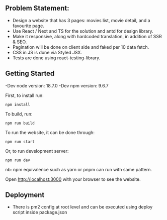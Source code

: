 ## Problem Statement:
- Design a website that has 3 pages: movies list, movie detail, and a favourite page.
- Use React / Next and TS for the solution and antd for design library.
- Make it responsive, along with hardcoded translation, in addition of SSR & SEO.
- Pagination will be done on client side and faked per 10 data fetch.
- CSS in JS is done via Styled JSX.
- Tests are done using react-testing-library.


## Getting Started

-Dev node version: 18.7.0
-Dev npm version: 9.6.7

First, to install run:  
```
npm install
```
To build, run:
```
npm run build
```

To run the website, it can be done through:
```
npm run start
```

Or, to run development server:
```
npm run dev
```

nb: npm equivalence such as yarn or pnpm can run with same pattern.


Open [http://localhost:3000](http://localhost:3000) with your browser to see the website.


## Deployment
- There is pm2 config at root level and can be executed using deploy script inside package.json